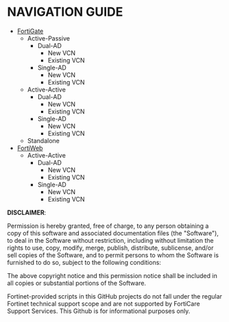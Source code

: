 # NAVIGATION GUIDE #
- [FortiGate](FortiGate/)
  - Active-Passive
    - Dual-AD
      - New VCN
      - Existing VCN
    - Single-AD
      - New VCN
      - Existing VCN
  - Active-Active
    - Dual-AD
      - New VCN
      - Existing VCN
    - Single-AD
      - New VCN
      - Existing VCN
  - Standalone
- [FortiWeb](FortiWeb/)
  - Active-Active
    - Dual-AD
      - New VCN
      - Existing VCN
    - Single-AD
      - New VCN
      - Existing VCN

**DISCLAIMER**: 

Permission is hereby granted, free of charge, to any person obtaining a copy of this software and associated documentation files (the "Software"), to deal in the Software without restriction, including without limitation the rights to use, copy, modify, merge, publish, distribute, sublicense, and/or sell copies of the Software, and to permit persons to whom the Software is furnished to do so, subject to the following conditions:

The above copyright notice and this permission notice shall be included in all copies or substantial portions of the Software.

Fortinet-provided scripts in this  GitHub projects do not fall under the regular Fortinet technical support scope and are not supported by FortiCare Support Services.
This Github is for informational purposes only. 
